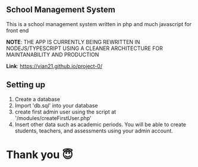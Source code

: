 ## School Management System

This is a school management system written in php and much javascript for front end

**NOTE**: THE APP IS CURRENTLY BEING REWRITTEN IN NODEJS/TYPESCRIPT USING A CLEANER ARCHITECTURE FOR MAINTANABILITY AND PRODUCTION

**Link**: https://vian21.github.io/project-0/
## Setting up

1) Create a database
2) Import 'db.sql' into your database
3) create first admin user using the script at '/modules/createFirstUser.php'
4) Insert other data such as academic periods. You will be able to create students, teachers, and assessments using your admin account.

# Thank you 😇
